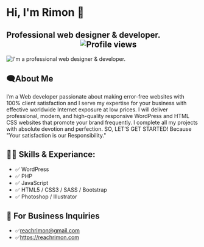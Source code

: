 # Hi, I'm Rimon 👋
## Professional web designer & developer. 	&nbsp;	&nbsp; &nbsp;	&nbsp;	&nbsp;	&nbsp;	&nbsp; &nbsp;	&nbsp;	&nbsp;	&nbsp;	&nbsp;	&nbsp;	&nbsp;	&nbsp;	&nbsp;	&nbsp;	&nbsp;	&nbsp;	&nbsp;	&nbsp;	&nbsp;	&nbsp;	&nbsp;	&nbsp;	&nbsp;	&nbsp;	&nbsp;	&nbsp;	&nbsp;![Profile views](https://gpvc.arturio.dev/reachrimon)  

![I'm a professional web designer & developer.](https://scontent.fjsr11-1.fna.fbcdn.net/v/t39.30808-6/301489097_173883781818991_5044065559237546507_n.jpg?stp=dst-jpg_s960x960&_nc_cat=100&ccb=1-7&_nc_sid=e3f864&_nc_eui2=AeFMEyNpdIAbES68kywhQNW5o6ALdt2yyo-joAt23bLKj_I1abZW-hOOpXBgcQzUXpCH7BeiYcdnl8iRab26TfHI&_nc_ohc=RKhcIX7RaVUAX8ijuu5&_nc_ht=scontent.fjsr11-1.fna&oh=00_AT_ld8dfMWhGNZDCqUCIDhIHoy0nH7ia5y7DXbO_MBPaGg&oe=6311EF42)

## 🗨About Me
I’m a Web developer passionate about making error-free websites with 100% client satisfaction and I serve my expertise for your business with effective worldwide Internet exposure at low prices. I will deliver professional, modern, and high-quality responsive WordPress and HTML CSS websites that promote your brand frequently. I complete all my projects with absolute devotion and perfection. SO, LET’S GET STARTED! Because "Your satisfaction is our Responsibility."

## 👨‍💻 Skills & Experiance:
- ✅ WordPress 
- ✅ PHP
- ✅ JavaScript
- ✅ HTML5 / CSS3 / SASS / Bootstrap
- ✅ Photoshop / Illustrator

## 💌 For Business Inquiries
- ✅reachrimon@gmail.com
- ✅https://reachrimon.com

